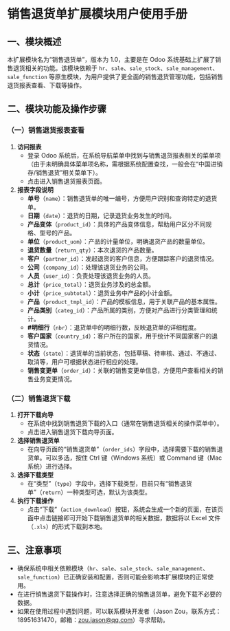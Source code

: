 # 销售退货单扩展模块用户使用手册

## 一、模块概述
本扩展模块名为“销售退货单”，版本为 1.0，主要是在 Odoo 系统基础上扩展了销售退货相关的功能。该模块依赖于 `hr`、`sale`、`sale_stock`、`sale_management`、`sale_function` 等原生模块，为用户提供了更全面的销售退货管理功能，包括销售退货报表查看、下载等操作。

## 二、模块功能及操作步骤

### （一）销售退货报表查看
1. **访问报表**
    - 登录 Odoo 系统后，在系统导航菜单中找到与销售退货报表相关的菜单项（由于未明确具体菜单项名称，需根据系统配置查找，一般会在“中国进销存/销售退货”相关菜单下）。
    - 点击进入销售退货报表页面。
2. **报表字段说明**
    - **单号**（`name`）：销售退货单的唯一编号，方便用户识别和查询特定的退货单。
    - **日期**（`date`）：退货的日期，记录退货业务发生的时间。
    - **产品变体**（`product_id`）：具体的产品变体信息，帮助用户区分不同规格、型号的产品。
    - **单位**（`product_uom`）：产品的计量单位，明确退货产品的数量单位。
    - **退货数量**（`return_qty`）：本次退货的产品数量。
    - **客户**（`partner_id`）：发起退货的客户信息，方便跟踪客户的退货情况。
    - **公司**（`company_id`）：处理该退货业务的公司。
    - **人员**（`user_id`）：负责处理该退货业务的人员。
    - **总计**（`price_total`）：退货业务涉及的总金额。
    - **小计**（`price_subtotal`）：退货业务中产品的小计金额。
    - **产品**（`product_tmpl_id`）：产品的模板信息，用于关联产品的基本属性。
    - **产品类别**（`categ_id`）：产品所属的类别，方便对产品进行分类管理和统计。
    - **#明细行**（`nbr`）：退货单中的明细行数，反映退货单的详细程度。
    - **客户国家**（`country_id`）：客户所在的国家，用于统计不同国家客户的退货情况。
    - **状态**（`state`）：退货单的当前状态，包括草稿、待审核、通过、不通过、取消等，用户可根据状态进行相应的处理。
    - **销售变更单**（`order_id`）：关联的销售变更单信息，方便用户查看相关的销售业务变更情况。

### （二）销售退货下载
1. **打开下载向导**
    - 在系统中找到销售退货下载的入口（通常在销售退货相关的操作菜单中）。
    - 点击进入销售退货下载向导页面。
2. **选择销售退货单**
    - 在向导页面的“销售退货单”（`order_ids`）字段中，选择需要下载的销售退货单。可以多选，按住 Ctrl 键（Windows 系统）或 Command 键（Mac 系统）进行选择。
3. **选择下载类型**
    - 在“类型”（`type`）字段中，选择下载类型，目前只有“销售退货单”（`return`）一种类型可选，默认为该类型。
4. **执行下载操作**
    - 点击“下载”（`action_download`）按钮，系统会生成一个新的页面，在该页面中点击链接即可开始下载销售退货单的相关数据，数据将以 Excel 文件（`.xls`）的形式下载到本地。

## 三、注意事项
- 确保系统中相关依赖模块（`hr`、`sale`、`sale_stock`、`sale_management`、`sale_function`）已正确安装和配置，否则可能会影响本扩展模块的正常使用。
- 在进行销售退货下载操作时，注意选择正确的销售退货单，避免下载不必要的数据。
- 如果在使用过程中遇到问题，可以联系模块开发者（Jason Zou，联系方式：18951631470，邮箱：zou.jason@qq.com）寻求帮助。